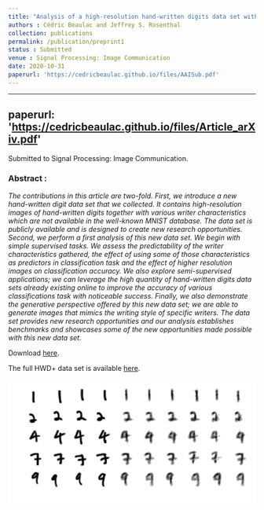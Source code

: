 ```yaml
---
title: "Analysis of a high-resolution hand-written digits data set with writer characteristics"
authors : Cédric Beaulac and Jeffrey S. Rosenthal
collection: publications
permalink: /publication/preprint1
status : Submitted
venue : Signal Processing: Image Communication
date: 2020-10-31
paperurl: 'https://cedricbeaulac.github.io/files/AAISub.pdf'
---
```


---



paperurl: 'https://cedricbeaulac.github.io/files/Article_arXiv.pdf'
---


Submitted to Signal Processing: Image Communication.

### Abstract :

*The contributions in this article are two-fold. First, we introduce a new hand-written digit
data set that we collected. It contains high-resolution images of hand-written digits together
with various writer characteristics which are not available in the well-known MNIST database.
The data set is publicly available and is designed to create new research opportunities. Second, we perform a first analysis of this new data set. We begin with simple supervised tasks.
We assess the predictability of the writer characteristics gathered, the effect of using some
of those characteristics as predictors in classification task and the effect of higher resolution images on classification accuracy. We also explore semi-supervised applications; we
can leverage the high quantity of hand-written digits data sets already existing online to
improve the accuracy of various classifications task with noticeable success. Finally, we also
demonstrate the generative perspective offered by this new data set; we are able to generate
images that mimics the writing style of specific writers. The data set provides new research
opportunities and our analysis establishes benchmarks and showcases some of the new
opportunities made possible with this new data set.*

Download [here](https://cedricbeaulac.github.io/files/Article_arXiv.pdf).

The full HWD+ data set is available [here](https://drive.google.com/drive/folders/1f2o1kjXLvcxRgtmMMuDkA2PQ5Zato4Or?usp=sharing).

![Generation](/images/HWD+Generation.gif)


